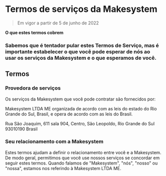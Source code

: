 # Termos de serviços da Makesystem

>Em vigor a partir de 5 de junho de 2022
 
**O que estes termos cobrem**
### Sabemos que é tentador pular estes Termos de Serviço, mas é importante estabelecer o que você pode esperar de nós ao usar os serviços  da Makesystem e o que esperamos de você.

## Termos

### Provedora de serviços

Os  serviços da Makesystem que você pode contratar são fornecidos por:

Makesystem LTDA  ME
organizada de acordo com as leis do estado do Rio Grande do Sul, Brasil, e opera de  acordo com as leis do Brasil.

Rua São Joaquim, 611 sala 904, Centro,
São Leopoldo, Rio Grande do Sul 93010190
Brasil

### Seu relacionamento com a Makesystem

Estes termos ajudam a definir o relacionamento entre você e a Makesystem. De modo geral, permitimos que você use nossos  serviços se concordar em seguir estes termos. Quando falamos de "Makesystem", "nós", "nosso" ou "nossa", estamos nos referindo à Makesystem LTDA ME.
